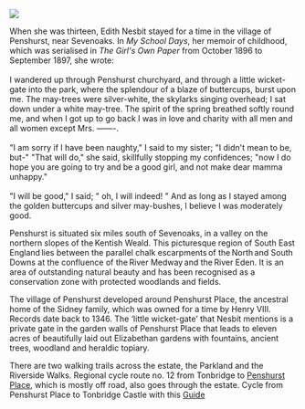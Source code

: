 <a href="https://beta.kent-maps.online"><img src="https://beta.kent-maps.online/juncture/ve-button.png"></a>
<param ve-config title="Edith Nesbit, Penshurst" author="Eleanor Fitzsimons" layout="vtl" banner="/images/banners/19c.jpg">

<param ve-entity eid="Q939838" aliases="Sevenoaks">
<param ve-entity eid="Q1227477" aliases="Penshurst">
<param ve-entity eid="Q797782" aliases="Medway">
<param ve-entity eid="Q6516469" aliases="Eden">
<param ve-entity eid="Q7164746" aliases="Penshurst Place">
<param ve-entity eid="Q936183" aliases="Tonbridge">
<param ve-entity eid="Q7820768" aliases="Tonbridge Castle">

When she was thirteen, Edith Nesbit stayed for a time in the village of Penshurst, near Sevenoaks. In _My School Days_, her memoir of childhood, which was serialised in _The Girl's Own Paper_ from October 1896 to September 1897, she wrote: 
<br><br>
I wandered up through Penshurst churchyard, and through a little wicket-gate into the park, where the splendour of a blaze of buttercups, burst upon me. The may-trees were silver-white, the skylarks singing overhead; I sat down under a white may-tree. The spirit of the spring breathed softly round me, and when I got up to go back I was in love and charity with all men and all women except Mrs. ——-. 
<br><br>
"I am sorry if I have been naughty," I said to my sister; "I didn't mean to be, but-" "That will do," she said, skillfully stopping my confidences; "now I do hope you are going to try and be a good girl, and not make dear mamma unhappy." 
<br><br>
"I will be good," I said; " oh, I will indeed! " And as long as I stayed among the golden buttercups and silver may-bushes, I believe I was moderately good. 
<param ve-image url="https://stor.artstor.org/stor/fa7281ea-765d-4ca1-afc9-2723f4ef7ff2" label="Penshurst" attribution="Kent Maps Online Collection">
<param ve-map center="51.2342802052878, 0.1940171847982023" zoom="12">

Penshurst is situated six miles south of Sevenoaks, in a valley on the northern slopes of the Kentish Weald. This picturesque region of South East England lies between the parallel chalk escarpments of the North and South Downs at the confluence of the River Medway and the River Eden. It is an area of outstanding natural beauty and has been recognised as a conservation zone with protected woodlands and fields.  
<param ve-image url="https://upload.wikimedia.org/wikipedia/commons/e/e5/River_Medway_at_Penshurst_-_geograph.org.uk_-_2206540.jpg" label="The River Medway at Penshurst" attribution="River Medway at Penshurst by Roger Smith, CC BY-SA 2.0, via Wikimedia Commons">
<param ve-map center="Q1227477" zoom="15">

The village of Penshurst developed around Penshurst Place, the ancestral home of the Sidney family, which was owned for a time by Henry VIII. Records date back to 1346. The ‘little wicket-gate’ that Nesbit mentions is a private gate in the garden walls of Penshurst Place that leads to eleven acres of beautifully laid out Elizabethan gardens with fountains, ancient trees, woodland and heraldic topiary. 
<param ve-image url="https://upload.wikimedia.org/wikipedia/commons/b/b5/Penshurst_Place%2C_Kent.jpg" label="Penshurst Place" attribution="Nessy-Pic, CC BY-SA 4.0, via Wikimedia Commons">
<param ve-map center="Q7164746" zoom="15">

There are two walking trails across the estate, the Parkland and the Riverside Walks. Regional cycle route no. 12 from Tonbridge to [Penshurst Place](https://www.penshurstplace.com), which is mostly off road, also goes through the estate.  Cycle from Penshurst Place to Tonbridge Castle with this [Guide](https://www.penshurstplace.com/public/uploads/browser/files/Cycle%20Route.pdf)
<param ve-image url="https://upload.wikimedia.org/wikipedia/commons/2/21/Penshurst_Place%2C_2012_%283%29.JPG" label="Penshurst Place" attribution="Elisa.rolle, CC BY-SA 3.0, via Wikimedia Commons">
<param ve-map center="Q7820768" zoom="16">
